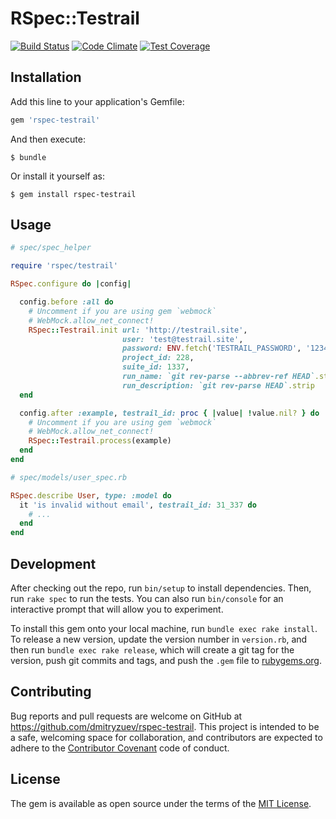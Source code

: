 # RSpec::Testrail

[![Build Status](https://travis-ci.org/dmitryzuev/rspec-testrail.svg?branch=master)](https://travis-ci.org/dmitryzuev/rspec-testrail) [![Code Climate](https://codeclimate.com/github/dmitryzuev/rspec-testrail/badges/gpa.svg)](https://codeclimate.com/github/dmitryzuev/rspec-testrail) [![Test Coverage](https://codeclimate.com/github/dmitryzuev/rspec-testrail/badges/coverage.svg)](https://codeclimate.com/github/dmitryzuev/rspec-testrail/coverage)

## Installation

Add this line to your application's Gemfile:

```ruby
gem 'rspec-testrail'
```

And then execute:

    $ bundle

Or install it yourself as:

    $ gem install rspec-testrail

## Usage

```ruby
# spec/spec_helper

require 'rspec/testrail'

RSpec.configure do |config|

  config.before :all do
    # Uncomment if you are using gem `webmock`
    # WebMock.allow_net_connect!
    RSpec::Testrail.init url: 'http://testrail.site',
                         user: 'test@testrail.site',
                         password: ENV.fetch('TESTRAIL_PASSWORD', '12345678'),
                         project_id: 228,
                         suite_id: 1337,
                         run_name: `git rev-parse --abbrev-ref HEAD`.strip,
                         run_description: `git rev-parse HEAD`.strip
  end

  config.after :example, testrail_id: proc { |value| !value.nil? } do |example|
    # Uncomment if you are using gem `webmock`
    # WebMock.allow_net_connect!
    RSpec::Testrail.process(example)
  end
end
```

```ruby
# spec/models/user_spec.rb

RSpec.describe User, type: :model do
  it 'is invalid without email', testrail_id: 31_337 do
    # ...
  end
end
```

## Development

After checking out the repo, run `bin/setup` to install dependencies. Then, run `rake spec` to run the tests. You can also run `bin/console` for an interactive prompt that will allow you to experiment.

To install this gem onto your local machine, run `bundle exec rake install`. To release a new version, update the version number in `version.rb`, and then run `bundle exec rake release`, which will create a git tag for the version, push git commits and tags, and push the `.gem` file to [rubygems.org](https://rubygems.org).

## Contributing

Bug reports and pull requests are welcome on GitHub at https://github.com/dmitryzuev/rspec-testrail. This project is intended to be a safe, welcoming space for collaboration, and contributors are expected to adhere to the [Contributor Covenant](http://contributor-covenant.org) code of conduct.


## License

The gem is available as open source under the terms of the [MIT License](http://opensource.org/licenses/MIT).
